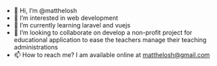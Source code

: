 - 👋 Hi, I’m @matthelosh
- 👀 I’m interested in web development
- 🌱 I’m currently learning laravel and vuejs
- 💞️ I’m looking to collaborate on develop a non-profit project for educational application to ease the teachers manage their teaching administrations
- 📫 How to reach me? I am available online at matthelosh@gmail.com

<!---
matthelosh/matthelosh is a ✨ special ✨ repository because its `README.md` (this file) appears on your GitHub profile.
You can click the Preview link to take a look at your changes.
--->
